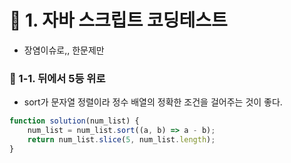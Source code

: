 # 📌 1. 자바 스크립트 코딩테스트
- 장염이슈로,, 한문제만
### 📌  1-1. 뒤에서 5등 위로
- sort가 문자열 정렬이라 정수 배열의 정확한 조건을 걸어주는 것이 좋다.
```js
function solution(num_list) {
    num_list = num_list.sort((a, b) => a - b);
    return num_list.slice(5, num_list.length); 
}
```